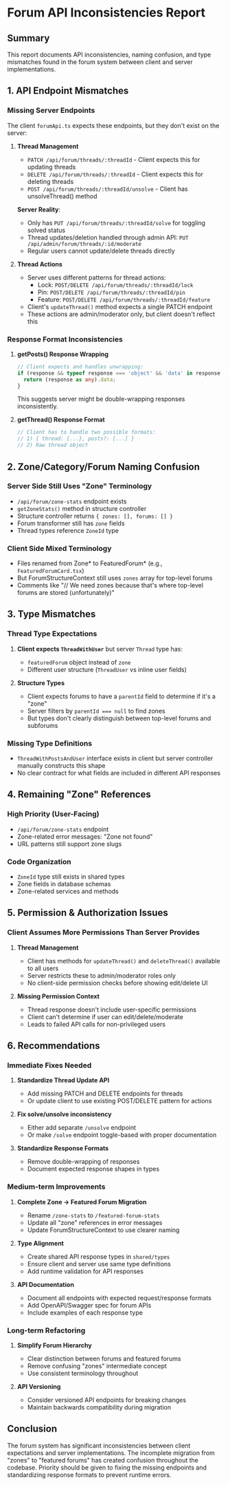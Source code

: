 # Forum API Inconsistencies Report

## Summary
This report documents API inconsistencies, naming confusion, and type mismatches found in the forum system between client and server implementations.

## 1. API Endpoint Mismatches

### Missing Server Endpoints
The client `forumApi.ts` expects these endpoints, but they don't exist on the server:

1. **Thread Management**
   - `PATCH /api/forum/threads/:threadId` - Client expects this for updating threads
   - `DELETE /api/forum/threads/:threadId` - Client expects this for deleting threads
   - `POST /api/forum/threads/:threadId/unsolve` - Client has unsolveThread() method
   
   **Server Reality**: 
   - Only has `PUT /api/forum/threads/:threadId/solve` for toggling solved status
   - Thread updates/deletion handled through admin API: `PUT /api/admin/forum/threads/:id/moderate`
   - Regular users cannot update/delete threads directly

2. **Thread Actions**
   - Server uses different patterns for thread actions:
     - Lock: `POST/DELETE /api/forum/threads/:threadId/lock`
     - Pin: `POST/DELETE /api/forum/threads/:threadId/pin`
     - Feature: `POST/DELETE /api/forum/threads/:threadId/feature`
   - Client's `updateThread()` method expects a single PATCH endpoint
   - These actions are admin/moderator only, but client doesn't reflect this

### Response Format Inconsistencies

1. **getPosts() Response Wrapping**
   ```typescript
   // Client expects and handles unwrapping:
   if (response && typeof response === 'object' && 'data' in response && 'success' in response) {
     return (response as any).data;
   }
   ```
   This suggests server might be double-wrapping responses inconsistently.

2. **getThread() Response Format**
   ```typescript
   // Client has to handle two possible formats:
   // 1) { thread: {...}, posts?: [...] }
   // 2) Raw thread object
   ```

## 2. Zone/Category/Forum Naming Confusion

### Server Side Still Uses "Zone" Terminology
- `/api/forum/zone-stats` endpoint exists
- `getZoneStats()` method in structure controller
- Structure controller returns `{ zones: [], forums: [] }`
- Forum transformer still has `zone` fields
- Thread types reference `ZoneId` type

### Client Side Mixed Terminology
- Files renamed from Zone* to FeaturedForum* (e.g., `FeaturedForumCard.tsx`)
- But ForumStructureContext still uses `zones` array for top-level forums
- Comments like "// We need zones because that's where top-level forums are stored (unfortunately)"

## 3. Type Mismatches

### Thread Type Expectations
1. **Client expects `ThreadWithUser`** but server `Thread` type has:
   - `featuredForum` object instead of `zone`
   - Different user structure (`ThreadUser` vs inline user fields)

2. **Structure Types**
   - Client expects forums to have a `parentId` field to determine if it's a "zone"
   - Server filters by `parentId === null` to find zones
   - But types don't clearly distinguish between top-level forums and subforums

### Missing Type Definitions
- `ThreadWithPostsAndUser` interface exists in client but server controller manually constructs this shape
- No clear contract for what fields are included in different API responses

## 4. Remaining "Zone" References

### High Priority (User-Facing)
- `/api/forum/zone-stats` endpoint
- Zone-related error messages: "Zone not found"
- URL patterns still support zone slugs

### Code Organization
- `ZoneId` type still exists in shared types
- Zone fields in database schemas
- Zone-related services and methods

## 5. Permission & Authorization Issues

### Client Assumes More Permissions Than Server Provides
1. **Thread Management**
   - Client has methods for `updateThread()` and `deleteThread()` available to all users
   - Server restricts these to admin/moderator roles only
   - No client-side permission checks before showing edit/delete UI

2. **Missing Permission Context**
   - Thread response doesn't include user-specific permissions
   - Client can't determine if user can edit/delete/moderate
   - Leads to failed API calls for non-privileged users

## 6. Recommendations

### Immediate Fixes Needed

1. **Standardize Thread Update API**
   - Add missing PATCH and DELETE endpoints for threads
   - Or update client to use existing POST/DELETE pattern for actions

2. **Fix solve/unsolve inconsistency**
   - Either add separate `/unsolve` endpoint
   - Or make `/solve` endpoint toggle-based with proper documentation

3. **Standardize Response Formats**
   - Remove double-wrapping of responses
   - Document expected response shapes in types

### Medium-term Improvements

1. **Complete Zone → Featured Forum Migration**
   - Rename `/zone-stats` to `/featured-forum-stats`
   - Update all "zone" references in error messages
   - Update ForumStructureContext to use clearer naming

2. **Type Alignment**
   - Create shared API response types in `shared/types`
   - Ensure client and server use same type definitions
   - Add runtime validation for API responses

3. **API Documentation**
   - Document all endpoints with expected request/response formats
   - Add OpenAPI/Swagger spec for forum APIs
   - Include examples of each response type

### Long-term Refactoring

1. **Simplify Forum Hierarchy**
   - Clear distinction between forums and featured forums
   - Remove confusing "zones" intermediate concept
   - Use consistent terminology throughout

2. **API Versioning**
   - Consider versioned API endpoints for breaking changes
   - Maintain backwards compatibility during migration

## Conclusion

The forum system has significant inconsistencies between client expectations and server implementations. The incomplete migration from "zones" to "featured forums" has created confusion throughout the codebase. Priority should be given to fixing the missing endpoints and standardizing response formats to prevent runtime errors.